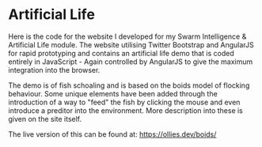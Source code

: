 # Artificial Life
Here is the code for the website I developed for my Swarm Intelligence & Artificial Life module.
The website utilising Twitter Bootstrap and AngularJS for rapid prototyping and contains an artificial life demo that is coded entirely in JavaScript - Again controlled by AngularJS to give the maximum integration into the browser.

The demo is of fish schoaling and is based on the boids model of flocking behaviour. Some unique elements have been added through the introduction of a way to "feed" the fish by clicking the mouse and even introduce a preditor into the environment. More description into these is given on the site itself.

The live version of this can be found at: https://ollies.dev/boids/

